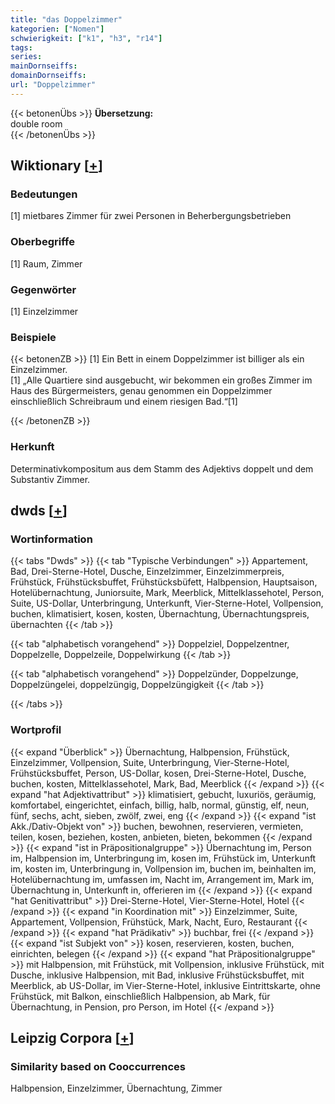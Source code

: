 ```yaml
---
title: "das Doppelzimmer"
kategorien: ["Nomen"]
schwierigkeit: ["k1", "h3", "r14"]
tags:
series:
mainDornseiffs:
domainDornseiffs:
url: "Doppelzimmer"
---
```


{{< betonenÜbs >}}
**Übersetzung:**  
double room  
{{< /betonenÜbs >}}

## Wiktionary [[+](https://de.wiktionary.org/wiki/Doppelzimmer)]

### Bedeutungen
[1] mietbares Zimmer für zwei Personen in Beherbergungsbetrieben  

### Oberbegriffe
[1] Raum, Zimmer  

### Gegenwörter
[1] Einzelzimmer  

### Beispiele
{{< betonenZB >}}
[1] Ein Bett in einem Doppelzimmer ist billiger als ein Einzelzimmer.  
[1] „Alle Quartiere sind ausgebucht, wir bekommen ein großes Zimmer im Haus des Bürgermeisters, genau genommen ein Doppelzimmer einschließlich Schreibraum und einem riesigen Bad.“[1]  

{{< /betonenZB >}}
### Herkunft
Determinativkompositum aus dem Stamm des Adjektivs doppelt und dem Substantiv Zimmer.  



## dwds [[+](https://www.dwds.de/wb/Doppelzimmer)]

### Wortinformation
{{< tabs "Dwds" >}}
{{< tab "Typische Verbindungen" >}}
Appartement, Bad, Drei-Sterne-Hotel, Dusche, Einzelzimmer, Einzelzimmerpreis, Frühstück, Frühstücksbuffet, Frühstücksbüfett, Halbpension, Hauptsaison, Hotelübernachtung, Juniorsuite, Mark, Meerblick, Mittelklassehotel, Person, Suite, US-Dollar, Unterbringung, Unterkunft, Vier-Sterne-Hotel, Vollpension, buchen, klimatisiert, kosen, kosten, Übernachtung, Übernachtungspreis, übernachten
{{< /tab >}}

{{< tab "alphabetisch vorangehend" >}}
Doppelziel, Doppelzentner, Doppelzelle, Doppelzeile, Doppelwirkung
{{< /tab >}}

{{< tab "alphabetisch vorangehend" >}}
Doppelzünder, Doppelzunge, Doppelzüngelei, doppelzüngig, Doppelzüngigkeit
{{< /tab >}}

{{< /tabs >}}

### Wortprofil
{{< expand "Überblick" >}} Übernachtung, Halbpension, Frühstück, Einzelzimmer, Vollpension, Suite, Unterbringung, Vier-Sterne-Hotel, Frühstücksbuffet, Person, US-Dollar, kosen, Drei-Sterne-Hotel, Dusche, buchen, kosten, Mittelklassehotel, Mark, Bad, Meerblick {{< /expand >}}
{{< expand "hat Adjektivattribut" >}} klimatisiert, gebucht, luxuriös, geräumig, komfortabel, eingerichtet, einfach, billig, halb, normal, günstig, elf, neun, fünf, sechs, acht, sieben, zwölf, zwei, eng {{< /expand >}}
{{< expand "ist Akk./Dativ-Objekt von" >}} buchen, bewohnen, reservieren, vermieten, teilen, kosen, beziehen, kosten, anbieten, bieten, bekommen {{< /expand >}}
{{< expand "ist in Präpositionalgruppe" >}} Übernachtung im, Person im, Halbpension im, Unterbringung im, kosen im, Frühstück im, Unterkunft im, kosten im, Unterbringung in, Vollpension im, buchen im, beinhalten im, Hotelübernachtung im, umfassen im, Nacht im, Arrangement im, Mark im, Übernachtung in, Unterkunft in, offerieren im {{< /expand >}}
{{< expand "hat Genitivattribut" >}} Drei-Sterne-Hotel, Vier-Sterne-Hotel, Hotel {{< /expand >}}
{{< expand "in Koordination mit" >}} Einzelzimmer, Suite, Appartement, Vollpension, Frühstück, Mark, Nacht, Euro, Restaurant {{< /expand >}}
{{< expand "hat Prädikativ" >}} buchbar, frei {{< /expand >}}
{{< expand "ist Subjekt von" >}} kosen, reservieren, kosten, buchen, einrichten, belegen {{< /expand >}}
{{< expand "hat Präpositionalgruppe" >}} mit Halbpension, mit Frühstück, mit Vollpension, inklusive Frühstück, mit Dusche, inklusive Halbpension, mit Bad, inklusive Frühstücksbuffet, mit Meerblick, ab US-Dollar, im Vier-Sterne-Hotel, inklusive Eintrittskarte, ohne Frühstück, mit Balkon, einschließlich Halbpension, ab Mark, für Übernachtung, in Pension, pro Person, im Hotel {{< /expand >}}

## Leipzig Corpora [[+](https://corpora.uni-leipzig.de/en/res?word=Doppelzimmer&corpusId=deu_newscrawl-public_2018)]


### Similarity based on Cooccurrences
Halbpension, Einzelzimmer, Übernachtung, Zimmer

